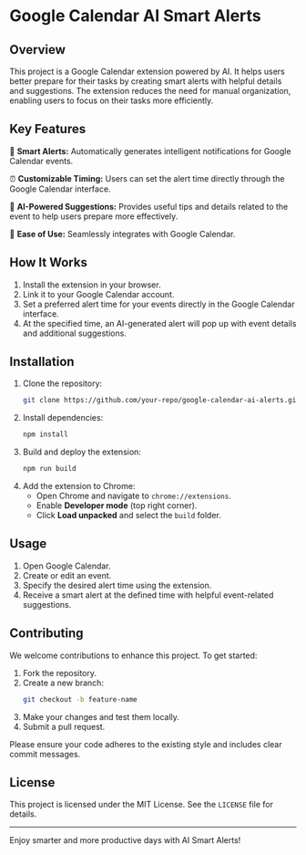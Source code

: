 # **Google Calendar AI Smart Alerts**

## **Overview**
This project is a Google Calendar extension powered by AI. It helps users better prepare for their tasks by creating smart alerts with helpful details and suggestions. The extension reduces the need for manual organization, enabling users to focus on their tasks more efficiently.

## **Key Features**
📅 **Smart Alerts:** Automatically generates intelligent notifications for Google Calendar events.

⏰ **Customizable Timing:** Users can set the alert time directly through the Google Calendar interface.

🤖 **AI-Powered Suggestions:** Provides useful tips and details related to the event to help users prepare more effectively.

🔔 **Ease of Use:** Seamlessly integrates with Google Calendar.

## **How It Works**
1. Install the extension in your browser.
2. Link it to your Google Calendar account.
3. Set a preferred alert time for your events directly in the Google Calendar interface.
4. At the specified time, an AI-generated alert will pop up with event details and additional suggestions.

## **Installation**
1. Clone the repository:
   ```bash
   git clone https://github.com/your-repo/google-calendar-ai-alerts.git
   ```
2. Install dependencies:
   ```bash
   npm install
   ```
3. Build and deploy the extension:
   ```bash
   npm run build
   ```
4. Add the extension to Chrome:
   - Open Chrome and navigate to `chrome://extensions`.
   - Enable **Developer mode** (top right corner).
   - Click **Load unpacked** and select the `build` folder.

## **Usage**
1. Open Google Calendar.
2. Create or edit an event.
3. Specify the desired alert time using the extension.
4. Receive a smart alert at the defined time with helpful event-related suggestions.

## **Contributing**
We welcome contributions to enhance this project. To get started:
1. Fork the repository.
2. Create a new branch:
   ```bash
   git checkout -b feature-name
   ```
3. Make your changes and test them locally.
4. Submit a pull request.

Please ensure your code adheres to the existing style and includes clear commit messages.

## **License**
This project is licensed under the MIT License. See the `LICENSE` file for details.

---

Enjoy smarter and more productive days with AI Smart Alerts! 


